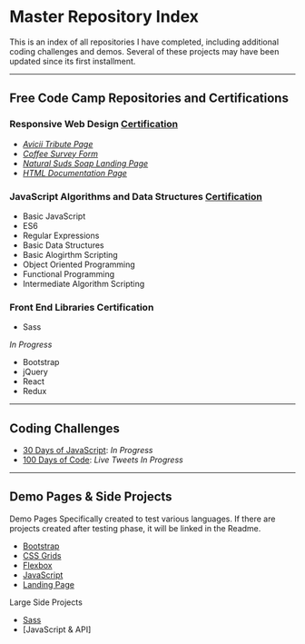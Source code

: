 # Master Repository Index

This is an index of all repositories I have completed, including additional coding challenges and demos. Several of these projects may have been updated since its first installment.

---

## Free Code Camp Repositories and Certifications

### Responsive Web Design [Certification](https://www.freecodecamp.org/certification/fcc25a75f69-d7ef-4f3f-a4bd-27119d57c426/responsive-web-design)

- [_Avicii Tribute Page_](https://github.com/dcc5235/Avicii_Tribute)
- [_Coffee Survey Form_](https://github.com/dcc5235/Coffee_Survey)
- [_Natural Suds Soap Landing Page_](https://github.com/dcc5235/Soap_Landing)
- [_HTML Documentation Page_](https://github.com/dcc5235/HTML_TechnicalDoc)

### JavaScript Algorithms and Data Structures [Certification](https://freecodecamp.org/certification/fcc25a75f69-d7ef-4f3f-a4bd-27119d57c426/javascript-algorithms-and-data-structures)
- Basic JavaScript
- ES6
- Regular Expressions
- Basic Data Structures
- Basic Alogirthm Scripting
- Object Oriented Programming
- Functional Programming
- Intermediate Algorithm Scripting

### Front End Libraries Certification
- Sass

_In Progress_
- Bootstrap
- jQuery
- React
- Redux

---

## Coding Challenges

- [30 Days of JavaScript](https://github.com/dcc5235/EDM_JavaScript30): _In Progress_
- [100 Days of Code](https://twitter.com/DanyChheang/status/1307419775992201221?s=20): _Live Tweets In Progress_

---

## Demo Pages & Side Projects
Demo Pages
Specifically created to test various languages. If there are projects created after testing phase, it will be linked in the Readme.

- [Bootstrap](https://github.com/dcc5235/Bootstrap_Demo1)
- [CSS Grids](https://github.com/dcc5235/CSS_Grid_Demo1)
- [Flexbox](https://github.com/dcc5235/Flexbox_Demo1)
- [JavaScript](https://github.com/dcc5235/JS_Demo1)
- [Landing Page](https://github.com/dcc5235/Landing_Page_Demo1)

Large Side Projects

- [Sass](https://github.com/dcc5235/Childcare_Landing)
- [JavaScript & API]


